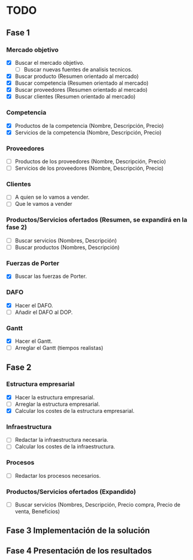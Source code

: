 # TODO

## Fase 1

### Mercado objetivo

- [X] Buscar el mercado objetivo.
  - [ ] Buscar nuevas fuentes de analisis tecnicos.
- [X] Buscar producto (Resumen orientado al mercado)
- [X] Buscar competencia (Resumen orientado al mercado)
- [X] Buscar proveedores (Resumen orientado al mercado)
- [X] Buscar clientes (Resumen orientado al mercado)

### Competencia

- [X] Productos de la competencia (Nombre, Descripción, Precio)
- [X] Servicios de la competencia (Nombre, Descripción, Precio)

### Proveedores

- [ ] Productos de los proveedores (Nombre, Descripción, Precio)
- [ ] Servicios de los proveedores (Nombre, Descripción, Precio)

### Clientes

- [ ] A quien se lo vamos a vender.
- [ ] Que le vamos a vender

### Productos/Servicios ofertados (Resumen, se expandirá en la fase 2)

- [ ] Buscar servicios (Nombres, Descripción)
- [ ] Buscar productos (Nombres, Descripción)

### Fuerzas de Porter

- [X] Buscar las fuerzas de Porter.

### DAFO

- [X] Hacer el DAFO.
- [ ] Añadir el DAFO al DOP.

### Gantt

- [X] Hacer el Gantt.
- [ ] Arreglar el Gantt (tiempos realistas)

## Fase 2

### Estructura empresarial

- [X] Hacer la estructura empresarial.
- [ ] Arreglar la estructura empresarial.
- [X] Calcular los costes de la estructura empresarial.

### Infraestructura

- [ ] Redactar la infraestructura necesaria.
- [ ] Calcular los costes de la infraestructura.

### Procesos

- [ ] Redactar los procesos necesarios.

### Productos/Servicios ofertados (Expandido)

- [ ] Buscar servicios (Nombres, Descripción, Precio compra, Precio de venta, Beneficios)

## Fase 3 Implementación de la solución

## Fase 4 Presentación de los resultados
